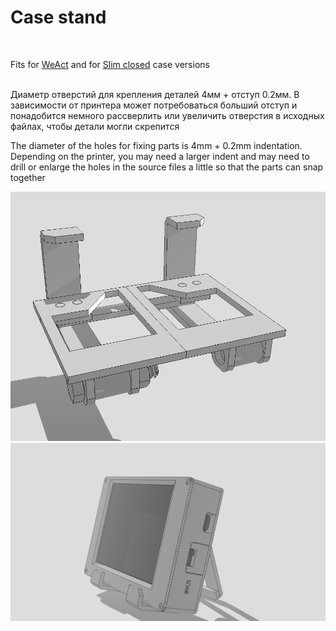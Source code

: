 # Case stand

<br>

Fits for <a href="https://github.com/NC22/Volna42BW-Cases/tree/main/weact">WeAct</a> and for <a href="https://github.com/NC22/Volna42BW-Cases/tree/main/slim">Slim closed</a> case versions

<br>
Диаметр отверстий для крепления деталей 4мм + отступ 0.2мм. В зависимости от принтера может потребоваться больший отступ и понадобится немного рассверлить или увеличить отверстия в исходных файлах, чтобы детали могли скрепится

<br>

The diameter of the holes for fixing parts is 4mm + 0.2mm indentation. Depending on the printer, you may need a larger indent and may need to drill or enlarge the holes in the source files a little so that the parts can snap together

<img src="https://github.com/NC22/Volna42BW-Cases/blob/main/stand/img/stand.png?raw=true">

<img src="https://github.com/NC22/Volna42BW-Cases/blob/main/stand/img/slim_stand.jpg?raw=true">